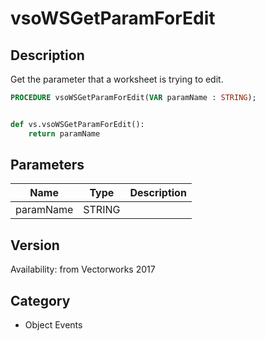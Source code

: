 # vsoWSGetParamForEdit

## Description
Get the parameter that a worksheet is trying to edit.

```pascal
PROCEDURE vsoWSGetParamForEdit(VAR paramName : STRING);
```

```python

def vs.vsoWSGetParamForEdit():
    return paramName
```

## Parameters
|Name|Type|Description|
|---|---|---|
|paramName|STRING||

## Version
Availability: from Vectorworks 2017
## Category
* Object Events

